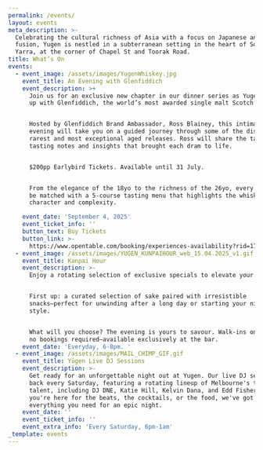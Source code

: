 ```yaml
---
permalink: /events/
layout: events
meta_description: >-
  Celebrating the cultural richness of Asia with a focus on Japanese and Asian
  fusion, Yugen is nestled in a subterranean setting in the heart of South
  Yarra, at the corner of Chapel St and Toorak Road.
title: What’s On
events:
  - event_image: /assets/images/YugenWhiskey.jpg
    event_title: An Evening with Glenfiddich
    event_description: >+
      Join us for an exclusive new chapter in our dinner series as Yugen teams
      up with Glenfiddich, the world’s most awarded single malt Scotch whisky.


      Hosted by Glenfiddich Brand Ambassador, Ross Blainey, this intimate
      evening will take you on a guided journey through some of the distillery’s
      rarest and most exceptional aged releases. Ross will share the tales,
      tasting notes and insights that brought each dram to life.


      $200pp Earlybird Tickets. Available until 31 July.


      From the elegance of the 18yo to the richness of the 26yo, every sip will
      be matched with a 5-course tasting menu that highlights the whisky’s
      character and complexity.

    event_date: 'September 4, 2025'
    event_ticket_info: ''
    button_text: Buy Tickets
    button_link: >-
      https://www.opentable.com/booking/experiences-availability?rid=170390&restref=170390&experienceId=512550&utm_source=external&utm_medium=referral&utm_campaign=shared
  - event_image: /assets/images/YUGEN_KUNPAIHOUR_web_15.04.2025_v1.gif
    event_title: Kanpai Hour
    event_description: >-
      Enjoy a rotating selection of exclusive specials to elevate your evening.


      First up: a curated selection of sake paired with irresistible
      snacks—perfect for unwinding after a long day or starting your night in
      style.


      What will you choose? The evening is yours to savour. Walk-ins only, with
      no bookings required—available exclusively at the bar.
    event_date: 'Everyday, 6-8pm. '
  - event_image: /assets/images/MAIL_CHIMP_GIF.gif
    event_title: Yūgen Live DJ Sessions
    event_description: >-
      Get ready for an unforgettable night out at Yugen. Our live DJ sets are
      back every Saturday, featuring a rotating lineup of Melbourne's top
      talent, including DJ DNE, Katie Hill, Kelvin Dana, and Edd Fisher. Whether
      you're here for the beats, the cocktails, or the food, we've got
      everything you need for an epic night.
    event_date: ''
    event_ticket_info: ''
    event_extra_info: 'Every Saturday, 6pm-1am'
_template: events
---
```


